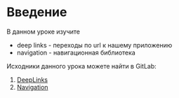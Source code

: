 <h1>Введение</h1>

<p>В данном уроке изучите</p>

<ul>
	<li>deep links - переходы по url к нашему приложению</li>
	<li>navigation - навигационная библиотека</li>
</ul>

<p>Исходники данного урока можете найти в GitLab:</p>

<ol>
	<li><a href="https://gitlab.com/azatserzhan/jmart/-/tree/main/Lesson%2022.%20DeepLinks" rel="noopener noreferrer nofollow">DeepLinks</a></li>
	<li><a href="https://gitlab.com/azatserzhan/jmart/-/tree/main/Lesson%2022.%20Navigation" rel="noopener noreferrer nofollow">Navigation</a></li>
</ol>